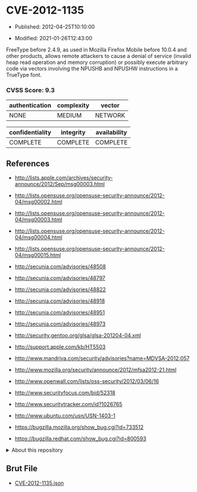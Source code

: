 # CVE-2012-1135

- Published: 2012-04-25T10:10:00

- Modified: 2021-01-26T12:43:00

FreeType before 2.4.9, as used in Mozilla Firefox Mobile before 10.0.4 and other products, allows remote attackers to cause a denial of service (invalid heap read operation and memory corruption) or possibly execute arbitrary code via vectors involving the NPUSHB and NPUSHW instructions in a TrueType font.

### CVSS Score: **9.3**

| authentication | complexity | vector |
| --- | --- | --- |
| NONE | MEDIUM | NETWORK |

| confidentiality | integrity | availability |
| --- | --- | --- |
| COMPLETE | COMPLETE | COMPLETE |

## References

* http://lists.apple.com/archives/security-announce/2012/Sep/msg00003.html

* http://lists.opensuse.org/opensuse-security-announce/2012-04/msg00002.html

* http://lists.opensuse.org/opensuse-security-announce/2012-04/msg00003.html

* http://lists.opensuse.org/opensuse-security-announce/2012-04/msg00004.html

* http://lists.opensuse.org/opensuse-security-announce/2012-04/msg00015.html

* http://secunia.com/advisories/48508

* http://secunia.com/advisories/48797

* http://secunia.com/advisories/48822

* http://secunia.com/advisories/48918

* http://secunia.com/advisories/48951

* http://secunia.com/advisories/48973

* http://security.gentoo.org/glsa/glsa-201204-04.xml

* http://support.apple.com/kb/HT5503

* http://www.mandriva.com/security/advisories?name=MDVSA-2012:057

* http://www.mozilla.org/security/announce/2012/mfsa2012-21.html

* http://www.openwall.com/lists/oss-security/2012/03/06/16

* http://www.securityfocus.com/bid/52318

* http://www.securitytracker.com/id?1026765

* http://www.ubuntu.com/usn/USN-1403-1

* https://bugzilla.mozilla.org/show_bug.cgi?id=733512

* https://bugzilla.redhat.com/show_bug.cgi?id=800593

<details>
<summary>About this repository</summary> 

  This repository is part of the project [Live Hack CVE](https://github.com/Live-Hack-CVE). Main website can be found [www.live-hack.org](https://www.live-hack.org) 
  
  Made by [Sn0wAlice](https://github.com/Sn0wAlice) for the people that care about security and need to have a feed of the latest CVEs. Hope you enjoy it, don't forget to star the repo and follow me on [Twitter](https://twitter.com/Sn0wAlice) and [Github](https://github.com/Sn0wAlice). And that is my [personnal website](https://www.alice-snow.me/)

  - [Home Page](https://github.com/Live-Hack-CVE)
  - [Framework](https://github.com/Live-Hack-CVE/cve-framework)
  - [CVE database](https://github.com/Live-Hack-CVE/full_database)
  - [Changelog](https://github.com/Live-Hack-CVE/Changelog)
</details>

## Brut File

* [CVE-2012-1135.json](https://raw.githubusercontent.com/Live-Hack-CVE/full_database/main/cves/2012/CVE-2012-1135.json)

